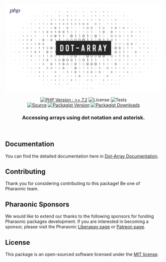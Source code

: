 <p align="center"><a href="https://pharaonic.io" target="_blank"><img src="https://raw.githubusercontent.com/Pharaonic/logos/main/php/dot-array.jpg"></a></p>

<p align="center">
  <a href="https://php.net" target="_blank"><img src="https://img.shields.io/static/v1?label=PHP&message=%3E=7.2&color=blue&style=flat-square" alt="PHP Version : >= 7.2"></a>
  <img src="https://img.shields.io/static/v1?label=License&message=MIT&color=brightgreen&style=flat-square" alt="License">
  <img src="https://github.com/Pharaonic/php-dot-array/actions/workflows/build.yml/badge.svg" alt="Tests">
  <br>
  <a href="https://packagist.org/packages/Pharaonic/php-dot-array" target="_blank"><img src="https://img.shields.io/static/v1?label=Packagist&message=pharaonic/php-dot-array&color=blue&logo=packagist&logoColor=white" alt="Source"></a>
  <a href="https://packagist.org/packages/pharaonic/php-dot-array" target="_blank"><img src="https://poser.pugx.org/pharaonic/php-dot-array/v" alt="Packagist Version"></a>
  <a href="https://packagist.org/packages/pharaonic/php-dot-array" target="_blank"><img src="https://poser.pugx.org/pharaonic/php-dot-array/downloads" alt="Packagist Downloads"></a>
</p>

<h3 align="center">Accessing arrays using dot notation and asterisk.</h3>
<br>

## Documentation

You can find the detailed documentation here in [Dot-Array Documentation](https://pharaonic.io/package/1-general-php/4-dot-array).

## Contributing

Thank you for considering contributing to this package! Be one of Pharaonic team.

## Pharaonic Sponsors

We would like to extend our thanks to the following sponsors for funding Pharaonic packages development. If you are interested in becoming a sponsor, please visit the Pharaonic [Liberapay page](https://en.liberapay.com/Pharaonic) or [Patreon page](https://patreon.com/Pharaonic).

## License

This package is an open-sourced software licensed under the [MIT license](https://opensource.org/licenses/MIT).
